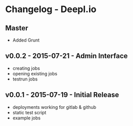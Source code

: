 # Changelog - Deepl.io

## Master
* Added Grunt

## v0.0.2 - 2015-07-21 - Admin Interface

* creating jobs
* opening existing jobs
* testrun jobs

## v0.0.1 - 2015-07-19 - Initial Release

* deployments working for gitlab & github
* static test script
* example jobs